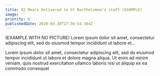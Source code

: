 ```yaml
---
title: 82 Meals Delivered to St Bartholomew's staff (EXAMPLE)
image: ''
priority: 0
publishedDate: 2020-03-30T17:56:54.364Z
---
```

(EXAMPLE WITH NO PICTURE) Lorem ipsum dolor sit amet, consectetur adipiscing elit, sed do eiusmod tempor incididunt ut labore et…

Lorem ipsum dolor sit amet, consectetur adipiscing elit, sed do eiusmod tempor incididunt ut labore et dolore magna aliqua. Ut enim ad minim veniam, quis nostrud exercitation ullamco laboris nisi ut aliquip ex ea commodo consequat